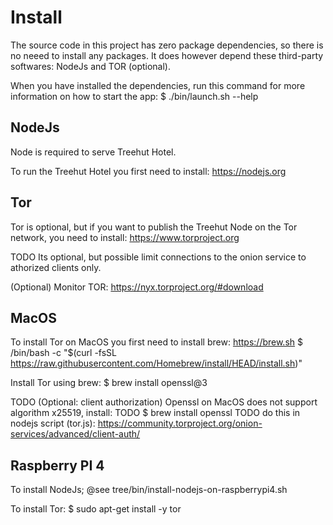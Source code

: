 # Install

The source code in this project has zero package dependencies, so there is no neeed to install any packages.
It does however depend these third-party softwares: NodeJs and TOR (optional).

When you have installed the dependencies, run this command for more information on how to start the app:
$ ./bin/launch.sh --help

## NodeJs
Node is required to serve Treehut Hotel.

To run the Treehut Hotel you first need to install:
https://nodejs.org


## Tor
Tor is optional, but if you want to publish the Treehut Node on the Tor network, you need to install:
https://www.torproject.org

TODO Its optional, but possible limit connections to the onion service to athorized clients only.

(Optional) Monitor TOR:
https://nyx.torproject.org/#download

## MacOS
To install Tor on MacOS you first need to install brew: https://brew.sh
$ /bin/bash -c "$(curl -fsSL https://raw.githubusercontent.com/Homebrew/install/HEAD/install.sh)"

Install Tor using brew:
$ brew install openssl@3

TODO (Optional: client authorization) Openssl on MacOS does not support algorithm x25519, install:
TODO $ brew install openssl
TODO do this in nodejs script (tor.js): https://community.torproject.org/onion-services/advanced/client-auth/ 

## Raspberry PI 4
To install NodeJs;
@see tree/bin/install-nodejs-on-raspberrypi4.sh

To install Tor:
$ sudo apt-get install -y tor

